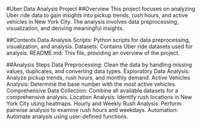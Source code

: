 #Uber Data Analysis Project
##Overview
This project focuses on analyzing Uber ride data to gain insights into pickup trends, rush hours, and active vehicles in New York City. The analysis involves data preprocessing, visualization, and deriving meaningful insights.

##Contents
Data Analysis Scripts: Python scripts for data preprocessing, visualization, and analysis.
Datasets: Contains Uber ride datasets used for analysis.
README.md: This file, providing an overview of the project.

##Analysis Steps
Data Preprocessing: Clean the data by handling missing values, duplicates, and converting data types.
Exploratory Data Analysis: Analyze pickup trends, rush hours, and monthly demand.
Active Vehicles Analysis: Determine the base number with the most active vehicles.
Comprehensive Data Collection: Combine all available datasets for a comprehensive analysis.
Location Analysis: Identify rush locations in New York City using heatmaps.
Hourly and Weekly Rush Analysis: Perform pairwise analysis to examine rush hours and weekdays.
Automation: Automate analysis using user-defined functions.

